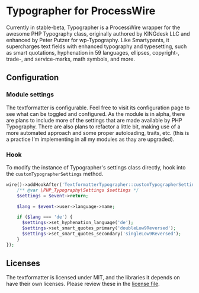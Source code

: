 # Typographer for ProcessWire

Currently in stable-beta, Typographer is a ProcessWire wrapper for the awesome PHP Typography class, originally authored by KINGdesk LLC and enhanced by Peter Putzer for wp-Typography. Like Smartypants, it supercharges text fields with enhanced typography and typesetting, such as smart quotations, hyphenation in 59 languages, ellipses, copyright-, trade-, and service-marks, math symbols, and more.

## Configuration

### Module settings

The textformatter is configurable. Feel free to visit its configuration page to see what can be toggled and configured. As the module is in alpha, there are plans to include more of the settings that are made available by PHP Typography. There are also plans to refactor a little bit, making use of a more automated approach and some proper autoloading, traits, etc. (this is a practice I’m implementing in all my modules as thay are upgraded).

### Hook

To modify the instance of Typographer's settings class directly, hook into the `customTypographerSettings` method.

```php
wire()->addHookAfter('TextformatterTypographer::customTypographerSettings', function (HookEvent $event) {
    /** @var \PHP_Typography\Settings $settings */
    $settings = $event->return;

    $lang = $event->user->language->name;

    if ($lang === 'de') {
      $settings->set_hyphenation_language('de');
      $settings->set_smart_quotes_primary('doubleLow9Reversed');
      $settings->set_smart_quotes_secondary('singleLow9Reversed');
    }
});
```

## Licenses

The textformatter is licensed under MIT, and the libraries it depends on have their own licenses. Please review these in the [license file](LICENSE.md).
